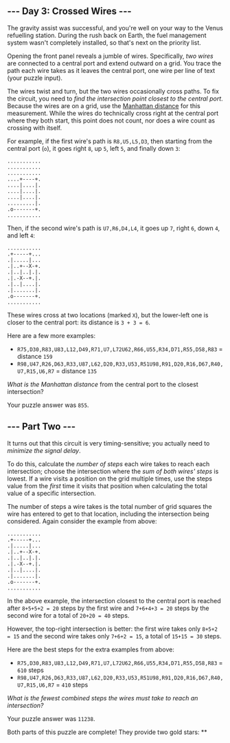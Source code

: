 --- Day 3: Crossed Wires ---
----------------------------

The gravity assist was successful, and you're well on your way to the
Venus refuelling station. During the rush back on Earth, the fuel
management system wasn't completely installed, so that's next on the
priority list.

Opening the front panel reveals a jumble of wires. Specifically, *two
wires* are connected to a central port and extend outward on a grid. You
trace the path each wire takes as it leaves the central port, one wire
per line of text (your puzzle input).

The wires twist and turn, but the two wires occasionally cross paths. To
fix the circuit, you need to *find the intersection point closest to the
central port*. Because the wires are on a grid, use the [Manhattan
distance] for this measurement. While the wires do technically cross
right at the central port where they both start, this point does not
count, nor does a wire count as crossing with itself.

For example, if the first wire's path is `R8,U5,L5,D3`, then starting
from the central port (`o`), it goes right `8`, up `5`, left `5`, and
finally down `3`:

    ...........
    ...........
    ...........
    ....+----+.
    ....|....|.
    ....|....|.
    ....|....|.
    .........|.
    .o-------+.
    ...........

Then, if the second wire's path is `U7,R6,D4,L4`, it goes up `7`, right
`6`, down `4`, and left `4`:

    ...........
    .+-----+...
    .|.....|...
    .|..+--X-+.
    .|..|..|.|.
    .|.-X--+.|.
    .|..|....|.
    .|.......|.
    .o-------+.
    ...........

These wires cross at two locations (marked `X`), but the lower-left one
is closer to the central port: its distance is `3 + 3 = 6`.

Here are a few more examples:

-   `R75,D30,R83,U83,L12,D49,R71,U7,L72U62,R66,U55,R34,D71,R55,D58,R83`
    = distance `159`
-   `R98,U47,R26,D63,R33,U87,L62,D20,R33,U53,R51U98,R91,D20,R16,D67,R40,U7,R15,U6,R7`
    = distance `135`

*What is the Manhattan distance* from the central port to the closest
intersection?

Your puzzle answer was `855`.

--- Part Two ---
----------------

It turns out that this circuit is very timing-sensitive; you actually
need to *minimize the signal delay*.

To do this, calculate the *number of steps* each wire takes to reach
each intersection; choose the intersection where the *sum of both wires'
steps* is lowest. If a wire visits a position on the grid multiple
times, use the steps value from the *first* time it visits that position
when calculating the total value of a specific intersection.

The number of steps a wire takes is the total number of grid squares the
wire has entered to get to that location, including the intersection
being considered. Again consider the example from above:

    ...........
    .+-----+...
    .|.....|...
    .|..+--X-+.
    .|..|..|.|.
    .|.-X--+.|.
    .|..|....|.
    .|.......|.
    .o-------+.
    ...........

In the above example, the intersection closest to the central port is
reached after `8+5+5+2 = 20` steps by the first wire and `7+6+4+3 = 20`
steps by the second wire for a total of `20+20 = 40` steps.

However, the top-right intersection is better: the first wire takes only
`8+5+2 = 15` and the second wire takes only `7+6+2 = 15`, a total of
`15+15 = 30` steps.

Here are the best steps for the extra examples from above:

-   `R75,D30,R83,U83,L12,D49,R71,U7,L72U62,R66,U55,R34,D71,R55,D58,R83`
    = `610` steps
-   `R98,U47,R26,D63,R33,U87,L62,D20,R33,U53,R51U98,R91,D20,R16,D67,R40,U7,R15,U6,R7`
    = `410` steps

*What is the fewest combined steps the wires must take to reach an
intersection?*

Your puzzle answer was `11238`.

Both parts of this puzzle are complete! They provide two gold stars:
\*\*

  [Manhattan distance]: https://en.wikipedia.org/wiki/Taxicab_geometry
